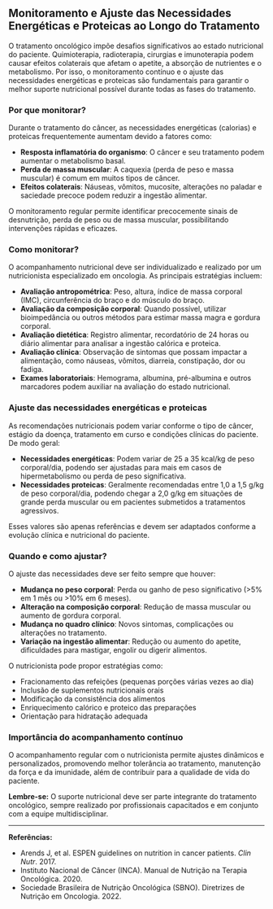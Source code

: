 
## Monitoramento e Ajuste das Necessidades Energéticas e Proteicas ao Longo do Tratamento

O tratamento oncológico impõe desafios significativos ao estado nutricional do paciente. Quimioterapia, radioterapia, cirurgias e imunoterapia podem causar efeitos colaterais que afetam o apetite, a absorção de nutrientes e o metabolismo. Por isso, o monitoramento contínuo e o ajuste das necessidades energéticas e proteicas são fundamentais para garantir o melhor suporte nutricional possível durante todas as fases do tratamento.

### Por que monitorar?

Durante o tratamento do câncer, as necessidades energéticas (calorias) e proteicas frequentemente aumentam devido a fatores como:

- **Resposta inflamatória do organismo**: O câncer e seu tratamento podem aumentar o metabolismo basal.
- **Perda de massa muscular**: A caquexia (perda de peso e massa muscular) é comum em muitos tipos de câncer.
- **Efeitos colaterais**: Náuseas, vômitos, mucosite, alterações no paladar e saciedade precoce podem reduzir a ingestão alimentar.

O monitoramento regular permite identificar precocemente sinais de desnutrição, perda de peso ou de massa muscular, possibilitando intervenções rápidas e eficazes.

### Como monitorar?

O acompanhamento nutricional deve ser individualizado e realizado por um nutricionista especializado em oncologia. As principais estratégias incluem:

- **Avaliação antropométrica**: Peso, altura, índice de massa corporal (IMC), circunferência do braço e do músculo do braço.
- **Avaliação da composição corporal**: Quando possível, utilizar bioimpedância ou outros métodos para estimar massa magra e gordura corporal.
- **Avaliação dietética**: Registro alimentar, recordatório de 24 horas ou diário alimentar para analisar a ingestão calórica e proteica.
- **Avaliação clínica**: Observação de sintomas que possam impactar a alimentação, como náuseas, vômitos, diarreia, constipação, dor ou fadiga.
- **Exames laboratoriais**: Hemograma, albumina, pré-albumina e outros marcadores podem auxiliar na avaliação do estado nutricional.

### Ajuste das necessidades energéticas e proteicas

As recomendações nutricionais podem variar conforme o tipo de câncer, estágio da doença, tratamento em curso e condições clínicas do paciente. De modo geral:

- **Necessidades energéticas**: Podem variar de 25 a 35 kcal/kg de peso corporal/dia, podendo ser ajustadas para mais em casos de hipermetabolismo ou perda de peso significativa.
- **Necessidades proteicas**: Geralmente recomendadas entre 1,0 a 1,5 g/kg de peso corporal/dia, podendo chegar a 2,0 g/kg em situações de grande perda muscular ou em pacientes submetidos a tratamentos agressivos.

Esses valores são apenas referências e devem ser adaptados conforme a evolução clínica e nutricional do paciente.

### Quando e como ajustar?

O ajuste das necessidades deve ser feito sempre que houver:

- **Mudança no peso corporal**: Perda ou ganho de peso significativo (>5% em 1 mês ou >10% em 6 meses).
- **Alteração na composição corporal**: Redução de massa muscular ou aumento de gordura corporal.
- **Mudança no quadro clínico**: Novos sintomas, complicações ou alterações no tratamento.
- **Variação na ingestão alimentar**: Redução ou aumento do apetite, dificuldades para mastigar, engolir ou digerir alimentos.

O nutricionista pode propor estratégias como:

- Fracionamento das refeições (pequenas porções várias vezes ao dia)
- Inclusão de suplementos nutricionais orais
- Modificação da consistência dos alimentos
- Enriquecimento calórico e proteico das preparações
- Orientação para hidratação adequada

### Importância do acompanhamento contínuo

O acompanhamento regular com o nutricionista permite ajustes dinâmicos e personalizados, promovendo melhor tolerância ao tratamento, manutenção da força e da imunidade, além de contribuir para a qualidade de vida do paciente.

**Lembre-se:** O suporte nutricional deve ser parte integrante do tratamento oncológico, sempre realizado por profissionais capacitados e em conjunto com a equipe multidisciplinar.

---

**Referências:**

- Arends J, et al. ESPEN guidelines on nutrition in cancer patients. *Clin Nutr*. 2017.
- Instituto Nacional de Câncer (INCA). Manual de Nutrição na Terapia Oncológica. 2020.
- Sociedade Brasileira de Nutrição Oncológica (SBNO). Diretrizes de Nutrição em Oncologia. 2022.
```
